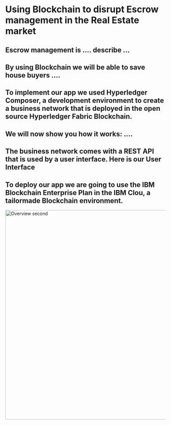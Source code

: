 
# Using Blockchain to disrupt Escrow management in the Real Estate market
## Escrow management is .... describe ...
## By using Blockchain we will be able to save house buyers ....

## To implement our app we used Hyperledger Composer, a development environment to create a business network that is deployed in the open source Hyperledger Fabric Blockchain.

## We will now show you how it works: ....

## The business network comes with a REST API that is used by a user interface. Here is our User Interface

## To deploy our app we are going to use the IBM  Blockchain Enterprise Plan in the IBM Clou, a tailormade Blockchain environment.

<img src="https://farm5.staticflickr.com/4764/39167257885_b2685974cc_b.jpg" width="1024" height="656" alt="Overview second">
